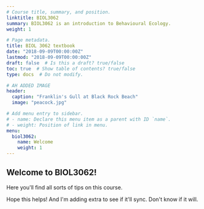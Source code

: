 ```yaml
---
# Course title, summary, and position.
linktitle: BIOL3062
summary: BIOL3062 is an introduction to Behavioural Ecology.
weight: 1

# Page metadata.
title: BIOL 3062 textbook
date: "2018-09-09T00:00:00Z"
lastmod: "2018-09-09T00:00:00Z"
draft: false  # Is this a draft? true/false
toc: true  # Show table of contents? true/false
type: docs  # Do not modify.

# AH ADDED IMAGE
header:
  caption: "Franklin's Gull at Black Rock Beach"
  image: "peacock.jpg"

# Add menu entry to sidebar.
# - name: Declare this menu item as a parent with ID `name`.
# - weight: Position of link in menu.
menu:
  biol3062:
    name: Welcome
    weight: 1
---
```


## Welcome to BIOL3062!

Here you'll find all sorts of tips on this course.

Hope this helps! And I'm adding extra to see if it'll sync. Don't know if it will.
